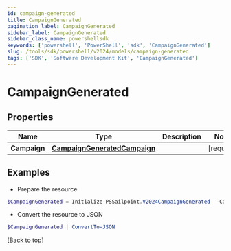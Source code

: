 ```yaml
---
id: campaign-generated
title: CampaignGenerated
pagination_label: CampaignGenerated
sidebar_label: CampaignGenerated
sidebar_class_name: powershellsdk
keywords: ['powershell', 'PowerShell', 'sdk', 'CampaignGenerated'] 
slug: /tools/sdk/powershell/v2024/models/campaign-generated
tags: ['SDK', 'Software Development Kit', 'CampaignGenerated']
---
```



# CampaignGenerated

## Properties

Name | Type | Description | Notes
------------ | ------------- | ------------- | -------------
**Campaign** |  [**CampaignGeneratedCampaign**](campaign-generated-campaign) |  | [required]

## Examples

- Prepare the resource
```powershell
$CampaignGenerated = Initialize-PSSailpoint.V2024CampaignGenerated  -Campaign null
```

- Convert the resource to JSON
```powershell
$CampaignGenerated | ConvertTo-JSON
```


[[Back to top]](#) 

